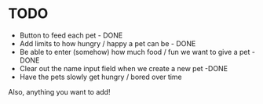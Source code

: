 # TODO

* Button to feed each pet - DONE
* Add limits to how hungry / happy a pet can be - DONE
* Be able to enter (somehow) how much food / fun we want to give a pet - DONE
* Clear out the name input field when we create a new pet -DONE
* Have the pets slowly get hungry / bored over time

Also, anything you want to add!
